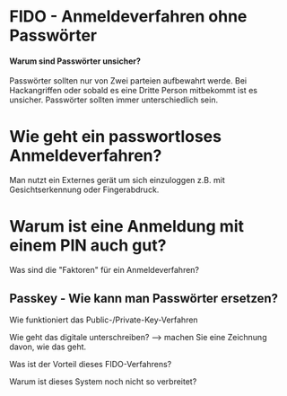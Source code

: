 FIDO - Anmeldeverfahren ohne Passwörter
=======================================

#### Warum sind Passwörter unsicher?
Passwörter sollten nur von Zwei parteien aufbewahrt werde. Bei Hackangriffen oder sobald es eine Dritte Person mitbekommt ist es unsicher. Passwörter sollten immer unterschiedlich sein.

# Wie geht ein passwortloses Anmeldeverfahren?
Man nutzt ein Externes gerät um sich einzuloggen z.B. mit Gesichtserkennung oder Fingerabdruck.

# Warum ist eine Anmeldung mit einem PIN auch gut?


Was sind die "Faktoren" für ein Anmeldeverfahren?


Passkey - Wie kann man Passwörter ersetzen?
-------------------------------------------

Wie funktioniert das Public-/Private-Key-Verfahren

Wie geht das digitale unterschreiben?
--> machen Sie eine Zeichnung davon, wie das geht.

Was ist der Vorteil dieses FIDO-Verfahrens?

Warum ist dieses System noch nicht so verbreitet?
